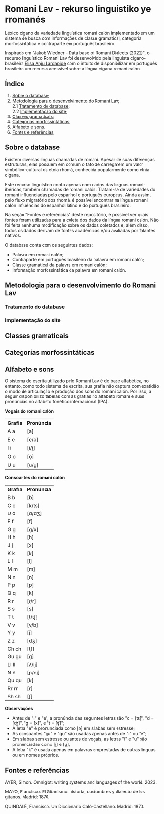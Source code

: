 # Romani Lav - rekurso linguistiko ye rromanés
Léxico cigano da variedade linguística romani calón implementado em um sistema de busca com informações de classe gramatical, categoria morfossintática e contraparte em português brasileiro.

Inspirado em "Jakob Wiedner - Data base of Romani Dialects (2022)", o recurso linguístico Romani Lav foi desenvolvido pela linguista cigano-brasileira <a href="https://lisanju.github.io">Elisa Anju Lardapide</a> com o intuito de disponibilizar em português brasileiro um recurso acessível sobre a língua cigana romani calón.

## Índice

1. [Sobre o database](https://github.com/Lisanju/romani-lav/tree/main#sobre-o-database);
2. [Metodologia para o desenvolvimento do Romani Lav](https://github.com/Lisanju/romani-lav/tree/main#metodologia-para-o-desenvolvimento-do-romani-lav);<br>
   2.1 [Tratamento do database](https://github.com/Lisanju/romani-lav/tree/main#tratamento-do-database);<br>
   2.2 [Implementação do site](https://github.com/Lisanju/romani-lav/tree/main#implementação-do-site);
4. [Classes gramaticais](https://github.com/Lisanju/romani-lav/tree/main#classes-gramaticais);
5. [Categorias morfossintáticas](https://github.com/Lisanju/romani-lav/tree/main#categorias-morfossintáticas);
6. [Alfabeto e sons](https://github.com/Lisanju/romani-lav/tree/main#alfabeto-e-sons).
7. [Fontes e referências](https://github.com/Lisanju/romani-lav/tree/main#fontes-e-referências)

## Sobre o database
Existem diversas línguas chamadas de romani. Apesar de suas diferenças estruturais, elas possuem em comum o fato de carregarem um valor simbólico-cultural da etnia rhomá, conhecida popularmente como etnia cigana.

Este recurso linguístico conta apenas com dados das línguas romani-ibéricas, também chamadas de romani calón. Tratam-se de variedades do romani influenciadas pelo espanhol e português europeus. Ainda assim, pelo fluxo migratório dos rhomá, é possível encontrar na língua romani calón influências do espanhol latino e do português brasileiro.

Na seção "Fontes e referências" deste repositório, é possível ver quais fontes foram utilizadas para a coleta dos dados da língua romani calón. Não foi feita nenhuma modificação sobre os dados coletados e, além disso, todos os dados derivam de fontes acadêmicas e/ou avaliadas por falantes nativos.

O database conta com os seguintes dados:
- Palavra em romani calón;
- Contraparte em português brasileiro da palavra em romani calón;
- Classe gramatical da palavra em romani calón;
- Informação morfossintática da palavra em romani calón.

## Metodologia para o desenvolvimento do Romani Lav

### Tratamento do database

### Implementação do site

## Classes gramaticais

## Categorias morfossintáticas

## Alfabeto e sons
O sistema de escrita utilizado pelo Romani Lav é de base alfabética, no entanto, como todo sistema de escrita, sua grafia não captura com exatidão o modo de articulação e produção dos sons do romani calón. Por isso, a seguir disponibilizo tabelas com as grafias no alfabeto romani e suas pronúncias no alfabeto fonético internacional (IPA).

**Vogais do romani calón**
<table>
  <tr>
    <th>Grafia</th>
    <th>Pronúncia</th>
  </tr>
  <tr>
    <td>A a</td>
    <td>[a]</td>
  </tr>
  <tr>
    <td>E e</td>
    <td>[e̝/ə]</td>
  </tr>
  <tr>
    <td>I i</td>
    <td>[i/i̯]</td>
  </tr>
  <tr>
    <td>O o</td>
    <td>[o̞]</td>
  </tr>
  <tr>
    <td>U u</td>
    <td>[u/u̯]</td>
  </tr>
</table>

**Consoantes do romani calón**
<table>
  <tr>
    <th>Grafia</th>
    <th>Pronúncia</th>
  </tr>
  <tr>
    <td>B b</td>
    <td>[b]</td>
  </tr>
  <tr>
    <td>C c</td>
    <td>[k/ts]</td>
  </tr>
  <tr>
    <td>D d</td>
    <td>[d/dʒ]</td>
  </tr>
  <tr>
    <td>F f</td>
    <td>[f]</td>
  </tr>
  <tr>
    <td>G g</td>
    <td>[g/x]</td>
  </tr>
  <tr>
    <td>H h</td>
    <td>[h]</td>
  </tr>
  <tr>
    <td>J j</td>
    <td>[x]</td>
  </tr>
  <tr>
    <td>K k</td>
    <td>[k]</td>
  </tr>
  <tr>
    <td>L l</td>
    <td>[l]</td>
  </tr>
  <tr>
    <td>M m</td>
    <td>[m]</td>
  </tr>
  <tr>
    <td>N n</td>
    <td>[n]</td>
  </tr>
  <tr>
    <td>P p</td>
    <td>[p]</td>
  </tr>
  <tr>
    <td>Q q</td>
    <td>[k]</td>
  </tr>
  <tr>
    <td>R r</td>
    <td>[ɾ/r]</td>
  </tr>
  <tr>
    <td>S s</td>
    <td>[s]</td>
  </tr>
  <tr>
    <td>T t</td>
    <td>[t/tʃ]</td>
  </tr>
  <tr>
    <td>V v</td>
    <td>[v/b]</td>
  </tr>
  <tr>
    <td>Y y</td>
    <td>[j]</td>
  </tr>
  <tr>
    <td>Z z</td>
    <td>[dʒ]</td>
  </tr>
  <tr>
    <td>Ch ch</td>
    <td>[tʃ]</td>
  </tr>
  <tr>
    <td>Gu gu</td>
    <td>[g]</td>
  </tr>
  <tr>
    <td>Ll ll</td>
    <td>[ʎ/lj]</td>
  </tr>
  <tr>
    <td>Ñ ñ</td>
    <td>[ɲ/nj]</td>
  </tr>
  <tr>
    <td>Qu qu</td>
    <td>[k]</td>
  </tr>
  <tr>
    <td>Rr rr</td>
    <td>[r]</td>
  </tr>
  <tr>
    <td>Sh sh</td>
    <td>[ʃ]</td>
  </tr>
</table>

**Observações**
- Antes de "i" e "e", a pronúncia das seguintes letras são "c = [ʦ]", "d = [ʤ]", "g = [x]", e "t = [ʧ]";
- A letra "e" é pronunciada como [ə] em sílabas sem estresse;
- As consoantes "gu" e "qu" são usadas apenas antes de "i" ou "e";
- Em sílabas sem estresse ou antes de vogais, as letras "i" e "u" são pronunciadas como [i̯] e [u̯];
- A letra "k" é usada apenas em palavras emprestadas de outras línguas ou em nomes próprios.

## Fontes e referências

AYER, Simon. Omniglot: writing systems and languages of the world. 2023.

MAYO, Francisco. El Gitanismo: historia, costumbres y dialecto de los gitanos. Madrid: 1870.

QUINDALÉ, Francisco. Un Diccionario Caló-Castellano. Madrid: 1870.
